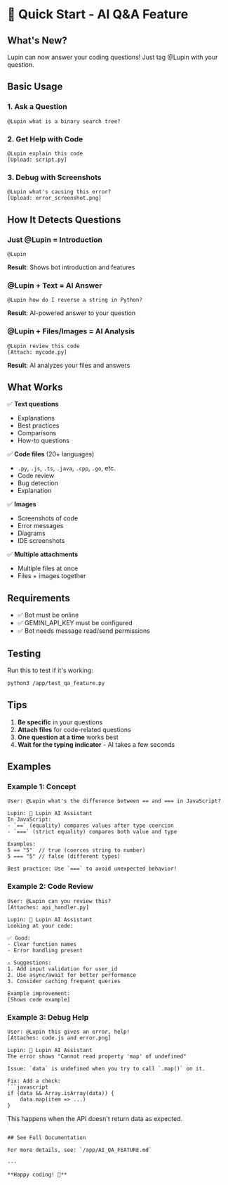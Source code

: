 # 🚀 Quick Start - AI Q&A Feature

## What's New?
Lupin can now answer your coding questions! Just tag @Lupin with your question.

## Basic Usage

### 1. Ask a Question
```
@Lupin what is a binary search tree?
```

### 2. Get Help with Code
```
@Lupin explain this code
[Upload: script.py]
```

### 3. Debug with Screenshots
```
@Lupin what's causing this error?
[Upload: error_screenshot.png]
```

## How It Detects Questions

### Just @Lupin = Introduction
```
@Lupin
```
**Result**: Shows bot introduction and features

### @Lupin + Text = AI Answer
```
@Lupin how do I reverse a string in Python?
```
**Result**: AI-powered answer to your question

### @Lupin + Files/Images = AI Analysis
```
@Lupin review this code
[Attach: mycode.py]
```
**Result**: AI analyzes your files and answers

## What Works

✅ **Text questions**
- Explanations
- Best practices
- Comparisons
- How-to questions

✅ **Code files** (20+ languages)
- `.py`, `.js`, `.ts`, `.java`, `.cpp`, `.go`, etc.
- Code review
- Bug detection
- Explanation

✅ **Images**
- Screenshots of code
- Error messages
- Diagrams
- IDE screenshots

✅ **Multiple attachments**
- Multiple files at once
- Files + images together

## Requirements

- ✅ Bot must be online
- ✅ GEMINI_API_KEY must be configured
- ✅ Bot needs message read/send permissions

## Testing

Run this to test if it's working:
```bash
python3 /app/test_qa_feature.py
```

## Tips

1. **Be specific** in your questions
2. **Attach files** for code-related questions
3. **One question at a time** works best
4. **Wait for the typing indicator** - AI takes a few seconds

## Examples

### Example 1: Concept
```
User: @Lupin what's the difference between == and === in JavaScript?

Lupin: 🤖 Lupin AI Assistant
In JavaScript:
- `==` (equality) compares values after type coercion
- `===` (strict equality) compares both value and type

Examples:
5 == "5"  // true (coerces string to number)
5 === "5" // false (different types)

Best practice: Use `===` to avoid unexpected behavior!
```

### Example 2: Code Review
```
User: @Lupin can you review this?
[Attaches: api_handler.py]

Lupin: 🤖 Lupin AI Assistant
Looking at your code:

✅ Good:
- Clear function names
- Error handling present

⚠️ Suggestions:
1. Add input validation for user_id
2. Use async/await for better performance
3. Consider caching frequent queries

Example improvement:
[Shows code example]
```

### Example 3: Debug Help
```
User: @Lupin this gives an error, help!
[Attaches: code.js and error.png]

Lupin: 🤖 Lupin AI Assistant
The error shows "Cannot read property 'map' of undefined"

Issue: `data` is undefined when you try to call `.map()` on it.

Fix: Add a check:
```javascript
if (data && Array.isArray(data)) {
    data.map(item => ...)
}
```

This happens when the API doesn't return data as expected.
```

## See Full Documentation

For more details, see: `/app/AI_QA_FEATURE.md`

---

**Happy coding! 🚀**
